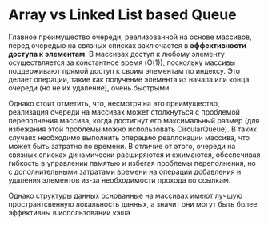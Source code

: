 # Array vs Linked List based Queue

Главное преимущество очереди, реализованной на основе массивов, перед очередью на
связных списках заключается в **эффективности доступа к элементам**. В массивах
доступ к любому элементу осуществляется за константное время \(O(1)\), поскольку
массивы поддерживают прямой доступ к своим элементам по индексу.
Это делает операции, такие как получение элемента из начала или конца очереди
(но не их удаление), очень быстрыми.

Однако стоит отметить, что, несмотря на это преимущество, реализация очереди на
массивах может столкнуться с проблемой переполнения массива, когда достигнут его
максимальный размер (для избежания этой проблемы можно использовать CircularQueue).
В таких случаях необходимо выполнить операцию реаллокации массива,
что может быть затратно по времени. В отличие от этого, очереди на связных списках
динамически расширяются и сжимаются, обеспечивая гибкость в управлении памятью и
избегая проблемы переполнения, но с дополнительными затратами времени на операции
добавления и удаления элементов из-за необходимости прохода по ссылкам.

Однако структуры данных основанные на массивах имеют лучшую пространтсвенную
локальность данных, а значит они могут быть более эффективны в использовании кэша
